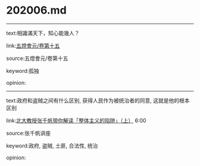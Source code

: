 # 202006.md

---

text:相識滿天下，知心能幾人？

link:[五燈會元/卷第十五](https://zh.wikisource.org/wiki/%E4%BA%94%E7%87%88%E6%9C%83%E5%85%83/%E5%8D%B7%E7%AC%AC%E5%8D%81%E4%BA%94)

source:五燈會元/卷第十五

keyword:孤独

opinion:

---

text:政府和盗贼之间有什么区别, 获得人民作为被统治者的同意, 这就是他的根本区别

link:[北大教授张千帆带你解读「整体主义的陷阱」（上）](https://youtu.be/tMhzMJuw4EU) 6:00

source:张千帆讲座

keyword:政府, 盗贼, 土匪, 合法性, 统治

opinion: 
